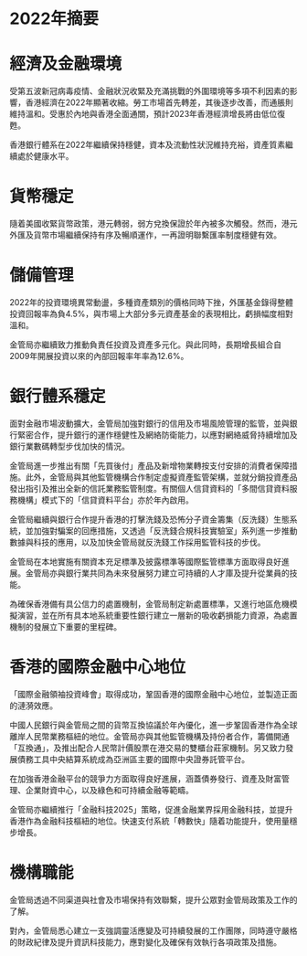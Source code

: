 # 2022年摘要

# 經濟及金融環境

受第五波新冠病毒疫情、金融狀況收緊及充滿挑戰的外圍環境等多項不利因素的影響，香港經濟在2022年顯著收縮。勞工市場首先轉差，其後逐步改善，而通脹則維持溫和。受惠於內地與香港全面通關，預計2023年香港經濟增長將由低位復甦。

香港銀行體系在2022年繼續保持穩健，資本及流動性狀況維持充裕，資產質素繼續處於健康水平。

# 貨幣穩定

隨着美國收緊貨幣政策，港元轉弱，弱方兌換保證於年內被多次觸發。然而，港元外匯及貨幣市場繼續保持有序及暢順運作，一再證明聯繫匯率制度穩健有效。

# 儲備管理

2022年的投資環境異常動盪，多種資產類別的價格同時下挫，外匯基金錄得整體投資回報率為負4.5%，與市場上大部分多元資產基金的表現相比，虧損幅度相對溫和。

金管局亦繼續致力推動負責任投資及資產多元化。與此同時，長期增長組合自2009年開展投資以來的內部回報率年率為12.6%。

# 銀行體系穩定

面對金融市場波動擴大，金管局加強對銀行的信用及市場風險管理的監管，並與銀行緊密合作，提升銀行的運作穩健性及網絡防衛能力，以應對網絡威脅持續增加及銀行業數碼轉型步伐加快的情況。

金管局進一步推出有關「先買後付」產品及新增物業轉按支付安排的消費者保障措施。此外，金管局與其他監管機構合作制定虛擬資產監管架構，並就分銷投資產品發出指引及推出全新的信託業務監管制度。有關個人信貸資料的「多間信貸資料服務機構」模式下的「信貸資料平台」亦於年內啟用。

金管局繼續與銀行合作提升香港的打擊洗錢及恐怖分子資金籌集（反洗錢）生態系統，並加強對騙案的回應措施，又透過「反洗錢合規科技實驗室」系列進一步推動數據與科技的應用，以及加快金管局就反洗錢工作採用監管科技的步伐。

金管局在本地實施有關資本充足標準及披露標準等國際監管標準方面取得良好進展。金管局亦與銀行業共同為未來發展努力建立可持續的人才庫及提升從業員的技能。

為確保香港備有具公信力的處置機制，金管局制定新處置標準，又進行地區危機模擬演習，並在所有具本地系統重要性銀行建立一層新的吸收虧損能力資源，為處置機制的發展立下重要的里程碑。

# 香港的國際金融中心地位

「國際金融領袖投資峰會」取得成功，鞏固香港的國際金融中心地位，並製造正面的漣漪效應。

中國人民銀行與金管局之間的貨幣互換協議於年內優化，進一步鞏固香港作為全球離岸人民幣業務樞紐的地位。金管局亦與其他監管機構及持份者合作，籌備開通「互換通」，及推出配合人民幣計價股票在港交易的雙櫃台莊家機制。另又致力發展債務工具中央結算系統成為亞洲區主要的國際中央證券託管平台。

在加強香港金融平台的競爭力方面取得良好進展，涵蓋債券發行、資產及財富管理、企業財資中心，以及綠色和可持續金融等範疇。

金管局亦繼續推行「金融科技2025」策略，促進金融業界採用金融科技，並提升香港作為金融科技樞紐的地位。快速支付系統「轉數快」隨着功能提升，使用量穩步增長。

# 機構職能

金管局透過不同渠道與社會及市場保持有效聯繫，提升公眾對金管局政策及工作的了解。

對內，金管局悉心建立一支強調靈活應變及可持續發展的工作團隊，同時遵守嚴格的財政紀律及提升資訊科技能力，應對變化及確保有效執行各項政策及措施。
